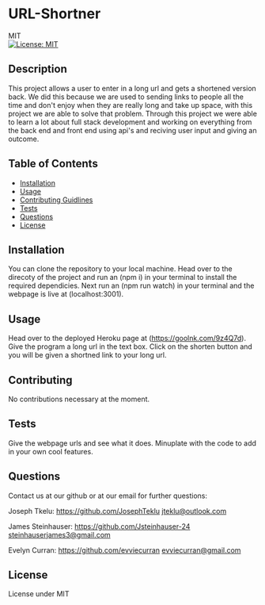 # URL-Shortner

MIT<br>[![License: MIT](https://img.shields.io/badge/License-MIT-yellow.svg)](https://opensource.org/licenses/MIT)

## Description

This project allows a user to enter in a long url and gets a shortened version back. We did this because we are used to sending links to people all the time and don't enjoy when they are really long and take up space, with this project we are able to solve that problem. Through this project we were able to learn a lot about full stack development and working on everything from the back end and front end using api's and reciving user input and giving an outcome.

## Table of Contents

- [Installation](#installation)
- [Usage](#usage)
- [Contributing Guidlines](#contributing)
- [Tests](#tests)
- [Questions](#questions)
- [License](#license)

## Installation

You can clone the repository to your local machine. Head over to the direcoty of the project and run an (npm i) in your terminal to install the required dependicies. Next run an (npm run watch) in your terminal and the webpage is live at (localhost:3001).

## Usage

Head over to the deployed Heroku page at (https://goolnk.com/9z4Q7d). Give the program a long url in the text box. Click on the shorten button and you will be given a shortned link to your long url.

## Contributing

No contributions necessary at the moment.

## Tests

Give the webpage urls and see what it does. Minuplate with the code to add in your own cool features.

## Questions

Contact us at our github or at our email for further questions:

Joseph Tkelu: https://github.com/JosephTeklu jteklu@outlook.com

James Steinhauser: https://github.com/Jsteinhauser-24 steinhauserjames3@gmail.com

Evelyn Curran: https://github.com/evviecurran evviecurran@gmail.com

## License

License under MIT
